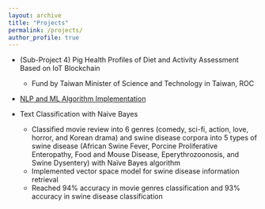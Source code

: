 ```yaml
---
layout: archive
title: "Projects"
permalink: /projects/
author_profile: true
---
```


* (Sub-Project 4) Pig Health Profiles of Diet and Activity Assessment Based on IoT Blockchain 
	* Fund by Taiwan Minister of Science and Technology in Taiwan, ROC

* [NLP and ML Algorithm Implementation](https://github.com/chiayisu/NLP_and_ML_Algorithm)

* Text Classification with Naive Bayes
	* Classified movie review into 6 genres (comedy, sci-fi, action, love, horror, and Korean drama) and swine disease corpora into 5 types of swine disease (African Swine Fever, Porcine Proliferative Enteropathy, Food and Mouse Disease, Eperythrozoonosis, and Swine Dysentery) with Naïve Bayes algorithm
	* Implemented vector space model for swine disease information retrieval
	* Reached 94% accuracy in movie genres classification and 93% accuracy in swine disease classification

